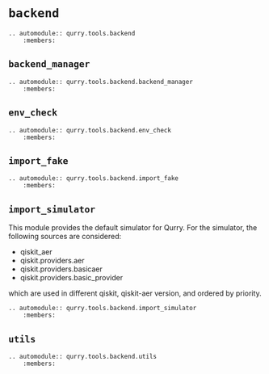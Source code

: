# `backend`

```{eval-rst}
.. automodule:: qurry.tools.backend
    :members:
```

## `backend_manager`

```{eval-rst}
.. automodule:: qurry.tools.backend.backend_manager
    :members:
```

## `env_check`

```{eval-rst}
.. automodule:: qurry.tools.backend.env_check
    :members:
```

## `import_fake`

```{eval-rst}
.. automodule:: qurry.tools.backend.import_fake
    :members:
```

## `import_simulator`

This module provides the default simulator for Qurry.
For the simulator, the following sources are considered:

- qiskit_aer
- qiskit.providers.aer
- qiskit.providers.basicaer
- qiskit.providers.basic_provider

which are used in different qiskit, qiskit-aer version,
and ordered by priority.

```{eval-rst}
.. automodule:: qurry.tools.backend.import_simulator
    :members:
```

## `utils`

```{eval-rst}
.. automodule:: qurry.tools.backend.utils
    :members:
```
